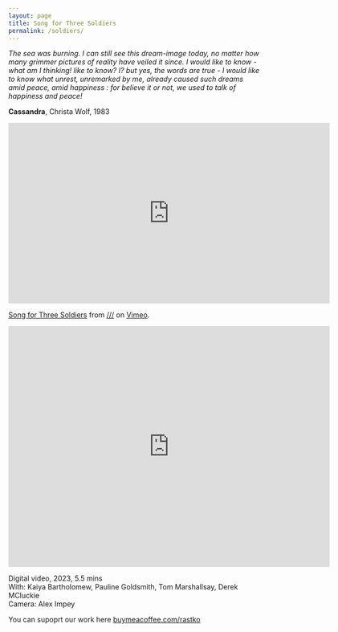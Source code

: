 ```yaml
---
layout: page
title: Song for Three Soldiers
permalink: /soldiers/
---
```


_The sea was burning. I can still see this dream-image today, no matter how many grimmer pictures of reality have veiled it since. I would like to know­ - what am I thinking! like to know? I? but yes, the words are true - I would like to know what unrest, unremarked by me, already caused such dreams amid peace, amid happiness : for
believe it or not, we used to talk of happiness and peace!_

**Cassandra**, Christa Wolf, 1983  
  
<iframe src="https://player.vimeo.com/video/855503917?h=75e597b8000" width="640" height="360" frameborder="0" allow="autoplay; fullscreen; picture-in-picture" allowfullscreen></iframe>
<p><a href="https://vimeo.com/855503917">Song for Three Soldiers</a> from <a href="https://vimeo.com/mosc">///</a> on <a href="https://vimeo.com">Vimeo</a>.</p>  

<iframe src="https://player.vimeo.com/video/129295894" width="640" height="480" frameborder="0" webkitallowfullscreen mozallowfullscreen allowfullscreen></iframe>   
  
Digital video, 2023, 5.5 mins  
With: Kaiya Bartholomew, Pauline Goldsmith, Tom Marshallsay, Derek MCluckie  
Camera: Alex Impey  

You can supoprt our work here [buymeacoffee.com/rastko](https://www.buymeacoffee.com/rastko)  
